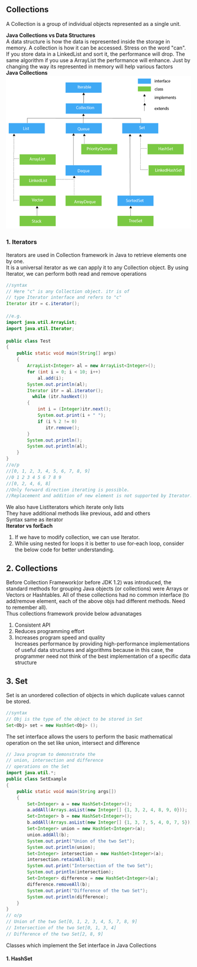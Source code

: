## Collections
A Collection is a group of individual objects represented as a single unit.  

**Java Collections vs Data Structures**  
A data structure is how the data is represented inside the storage in memory. A collection is how it can be accessed. Stress on the word "can".  
If you store data in a LinkedList and sort it, the performance will drop. The same algorithm if you use a ArrayList the performance will enhance. Just by changing the way its represented in memory will help various factors  
**Java Collections**  
![alt text](PNG/Collections.PNG "Title") 

### 1. Iterators
Iterators are used in Collection framework in Java to retrieve elements one by one.   
It is a universal iterator as we can apply it to any Collection object. By using Iterator, we can perform both read and remove operations  
```java
//syntax
// Here "c" is any Collection object. itr is of
// type Iterator interface and refers to "c"
Iterator itr = c.iterator();

//e.g.
import java.util.ArrayList; 
import java.util.Iterator; 
  
public class Test 
{ 
    public static void main(String[] args) 
    { 
        ArrayList<Integer> al = new ArrayList<Integer>(); 
        for (int i = 0; i < 10; i++) 
            al.add(i); 
        System.out.println(al); 
        Iterator itr = al.iterator(); 
          while (itr.hasNext()) 
        { 
            int i = (Integer)itr.next(); 
            System.out.print(i + " "); 
            if (i % 2 != 0) 
               itr.remove();  
        } 
        System.out.println();  
        System.out.println(al); 
    } 
} 
//o/p
//[0, 1, 2, 3, 4, 5, 6, 7, 8, 9]
//0 1 2 3 4 5 6 7 8 9 
//[0, 2, 4, 6, 8]
//Only forward direction iterating is possible.
//Replacement and addition of new element is not supported by Iterator.
```
We also have ListIterators which iterate only lists  
They have additional methods like previous, add and others  
Syntax same as iterator  
**Iterator vs forEach**  
1. If we have to modify collection, we can use Iterator.  
2. While using nested for loops it is better to use for-each loop, consider the below code for better understanding.  

## 2. Collections
Before Collection Framework(or before JDK 1.2) was introduced, the standard methods for grouping Java objects (or collections) were Arrays or Vectors or Hashtables. All of these collections had no common interface (to add/remove element, each of the above objs had different methods. Need to remember all).  
Thus collections framework provide below advanatages  
1. Consistent API
2. Reduces programming effort
3. Increases program speed and quality  
Increases performance by providing high-performance implementations of useful data structures and algorithms because in this case, the programmer need not think of the best implementation of a specific data structure  

## 3. Set
Set is an unordered collection of objects in which duplicate values cannot be stored.  
```java
//syntax
// Obj is the type of the object to be stored in Set
Set<Obj> set = new HashSet<Obj> ();
```
The set interface allows the users to perform the basic mathematical operation on the set like union, intersect and difference  
```java
// Java program to demonstrate the 
// union, intersection and difference 
// operations on the Set 
import java.util.*;  
public class SetExample  
{  
    public static void main(String args[])  
    {  
        Set<Integer> a = new HashSet<Integer>();  
        a.addAll(Arrays.asList(new Integer[] {1, 3, 2, 4, 8, 9, 0}));  
        Set<Integer> b = new HashSet<Integer>();  
        b.addAll(Arrays.asList(new Integer[] {1, 3, 7, 5, 4, 0, 7, 5}));  
        Set<Integer> union = new HashSet<Integer>(a);  
        union.addAll(b);  
        System.out.print("Union of the two Set");  
        System.out.println(union);  
        Set<Integer> intersection = new HashSet<Integer>(a);  
        intersection.retainAll(b);  
        System.out.print("Intersection of the two Set");  
        System.out.println(intersection);  
        Set<Integer> difference = new HashSet<Integer>(a);  
        difference.removeAll(b);  
        System.out.print("Difference of the two Set");  
        System.out.println(difference);  
    }  
}
// o/p
// Union of the two Set[0, 1, 2, 3, 4, 5, 7, 8, 9]
// Intersection of the two Set[0, 1, 3, 4]
// Difference of the two Set[2, 8, 9] 
```

Classes which implement the Set interface in Java Collections
#### 1. HashSet
